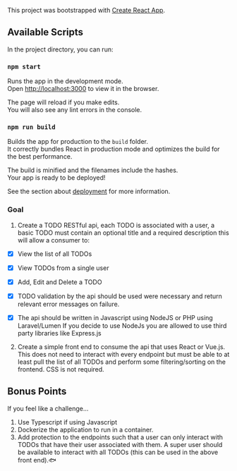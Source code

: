 This project was bootstrapped with [Create React App](https://github.com/facebook/create-react-app).

## Available Scripts

In the project directory, you can run:

### `npm start`

Runs the app in the development mode.<br />
Open [http://localhost:3000](http://localhost:3000) to view it in the browser.

The page will reload if you make edits.<br />
You will also see any lint errors in the console.

### `npm run build`

Builds the app for production to the `build` folder.<br />
It correctly bundles React in production mode and optimizes the build for the best performance.

The build is minified and the filenames include the hashes.<br />
Your app is ready to be deployed!

See the section about [deployment](https://facebook.github.io/create-react-app/docs/deployment) for more information.

### Goal

1. Create a TODO RESTful api, each TODO is associated with a user, a basic TODO must contain an optional title and a required description this will allow a consumer to:

- [x] View the list of all TODOs
- [x] View TODOs from a single user
- [x] Add, Edit and Delete a TODO
- [x] TODO validation by the api should be used were necessary and return relevant error messages on failure.

- [x] The api should be written in Javascript using NodeJS or PHP using Laravel/Lumen
If you decide to use NodeJs you are allowed to use third party libraries like Express.js

2. Create a simple front end to consume the api that uses React or Vue.js. This does not need to interact with every endpoint but must be able to at least pull the list of all TODOs and perform some filtering/sorting on the frontend. CSS is not required.

## Bonus Points
If you feel like a challenge…
1. Use Typescript if using Javascript
2. Dockerize the application to run in a container.
3. Add protection to the endpoints such that a user can only interact with TODOs that have
their user associated with them. A super user should be available to interact with all
TODOs (this can be used in the above front end).🐟